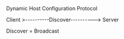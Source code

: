 Dynamic Host Configuration Protocol


Client >----------Discover----------> Server

Discover = Broadcast